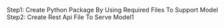 Step1:
    Create Python Package By Using Required Files To Support Model
Step2:
    Create Rest Api File To Serve Model1
